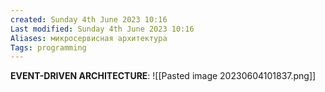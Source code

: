 ```yaml
---
created: Sunday 4th June 2023 10:16
Last modified: Sunday 4th June 2023 10:16
Aliases: микросервисная архитектура
Tags: programming
---
```




**EVENT-DRIVEN ARCHITECTURE**:
![[Pasted image 20230604101837.png]]